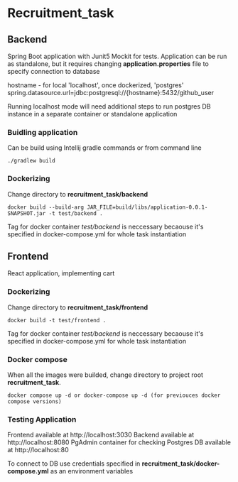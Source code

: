 # Recruitment_task
## Backend
Spring Boot application  with Junit5 Mockit for tests. Application can be run as standalone, but it requires changing **application.properties** file to specify connection to database

hostname - for local 'localhost', once dockerized, 'postgres'
spring.datasource.url=jdbc:postgresql://{hostname}:5432/github_user


Running localhost mode will need additional steps to run postgres DB instance in a separate container or standalone application 

### Buidling application
Can be build using Intellij gradle commands or from command line
```
./gradlew build
```
### Dockerizing

Change directory to **recruitment_task/backend**  

```
docker build --build-arg JAR_FILE=build/libs/application-0.0.1-SNAPSHOT.jar -t test/backend .
```

Tag for docker container *test/backend* is neccessary becaouse it's specified in docker-compose.yml for whole task
instantiation

## Frontend

React application, implementing cart

### Dockerizing

Change directory to **recruitment_task/frontend**  

```
docker build -t test/frontend .
```

Tag for docker container *test/backend* is neccessary becaouse it's specified in docker-compose.yml for whole task
instantiation


### Docker compose
When all the images were builded, change directory to project root **recruitment_task**. 

```
docker compose up -d or docker-compose up -d (for previouces docker compose versions)
```

### Testing Application

Frontend available at http://localhost:3030
Backend available at http://localhost:8080
PgAdmin container for checking Postgres DB available at http://localhost:80

To connect to DB use credentials specified in **recruitment_task/docker-compose.yml** as an environment variables










